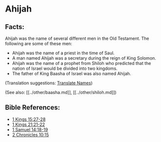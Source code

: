 # Ahijah #

## Facts: ##

Ahijah was the name of several different men in the Old Testament. The following are some of these men:

* Ahijah was the name of a priest in the time of Saul.
* A man named Ahijah was a secretary during the reign of King Solomon.
* Ahijah was the name of a prophet from Shiloh who predicted that the nation of Israel would be divided into two kingdoms.
* The father of King Baasha of Israel was also named Ahijah.

(Translation suggestions: [Translate Names](en/ta-vol1/translate/man/translate-names))

(See also: [[../other/baasha.md]], [[../other/shiloh.md]])

## Bible References: ##

* [1 Kings 15:27-28](en/tn/1ki/help/15/27)
* [1 Kings 21:21-22](en/tn/1ki/help/21/21)
* [1 Samuel 14:18-19](en/tn/1sa/help/14/18)
* [2 Chronicles 10:15](en/tn/2ch/help/10/15)